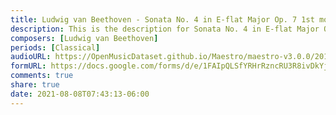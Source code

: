 ```yaml
---
title: Ludwig van Beethoven - Sonata No. 4 in E-flat Major Op. 7 1st mov. (2)
description: This is the description for Sonata No. 4 in E-flat Major Op. 7 1st mov. by Ludwig van Beethoven
composers: [Ludwig van Beethoven]
periods: [Classical]
audioURL: https://OpenMusicDataset.github.io/Maestro/maestro-v3.0.0/2013/ORIG-MIDI_01_7_6_13_Group__MID--AUDIO_02_R1_2013_wav--2.midi
formURL: https://docs.google.com/forms/d/e/1FAIpQLSfYRHrRzncRU3R8ivDkYj_pEGEUmBARXMoRhvEfRyXIPJWVqQ/viewform
comments: true
share: true
date: 2021-08-08T07:43:13-06:00
---
```

